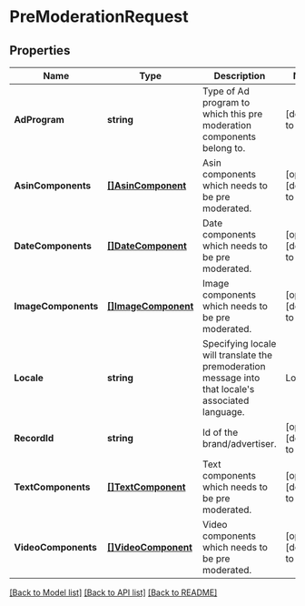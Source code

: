 # PreModerationRequest

## Properties
Name | Type | Description | Notes
------------ | ------------- | ------------- | -------------
**AdProgram** | **string** | Type of Ad program to which this pre moderation components belong to. | [default to null]
**AsinComponents** | [**[]AsinComponent**](AsinComponent.md) | Asin components which needs to be pre moderated. | [optional] [default to null]
**DateComponents** | [**[]DateComponent**](DateComponent.md) | Date components which needs to be pre moderated. | [optional] [default to null]
**ImageComponents** | [**[]ImageComponent**](ImageComponent.md) | Image components which needs to be pre moderated. | [optional] [default to null]
**Locale** | **string** | Specifying locale will translate the premoderation message into that locale&#x27;s associated language.     | Locale | Language (ISO 639) | Country (ISO 3166) |   |-----|-----|-------|   | ar-AE | Arabic (ar) | United Arab Emirates (AE) |   | zh-CN | Chinese (zh) | China (CN) |   | nl-NL | Dutch (nl) | Netherlands (NL) |   | en-AE | English (en) | United Arab Emirates (AE) |   | en-AU | English (en) | Australia (AU) |   | en-CA | English (en) | Canada (CA) |   | en-IN | English (en) | India (IN) |   | en-JP | English (en) | Japan (JP) |   | en-NL | English (en) | Netherlands (NL) |   | en-SA | English (en) | Saudi Arabia (SA) |   | en-GB | English (en) | United Kingdom (GB) |   | en-US | English (en) | United States (US) |   | fr-CA | French (fr) | Canada (CA) |   | fr-FR | French (fr) | France (FR) |   | de-DE | German (de) | Germany (DE) |   | it-IT | Italian (it) | Italy (IT) |   | ja-JP | Japanese (ja) | Japan (JP) |   | ko-KR | Korean (ko) | South Korea (KR) |   | pt-BR | Portuguese (pt) | Brazil (BR) |   | es-ES | Spanish (es) | Spain (ES) |   | es-US | Spanish (es) | United States (US) |   | es-MX | Spanish (es) | Mexico (MX) |   | tr-TR | Turkish (tr) | Turkey (TR) |    | [default to null]
**RecordId** | **string** | Id of the brand/advertiser. | [optional] [default to null]
**TextComponents** | [**[]TextComponent**](TextComponent.md) | Text components which needs to be pre moderated. | [optional] [default to null]
**VideoComponents** | [**[]VideoComponent**](VideoComponent.md) | Video components which needs to be pre moderated. | [optional] [default to null]

[[Back to Model list]](../README.md#documentation-for-models) [[Back to API list]](../README.md#documentation-for-api-endpoints) [[Back to README]](../README.md)


